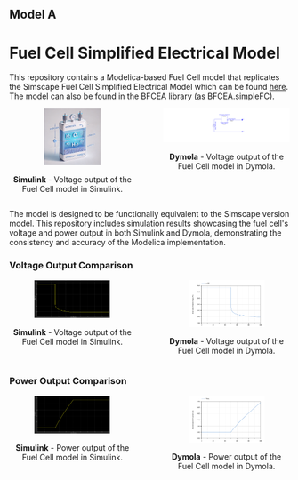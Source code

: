 ## Model A
# Fuel Cell Simplified Electrical Model
This repository contains a Modelica-based Fuel Cell model that replicates the Simscape Fuel Cell Simplified Electrical Model which can be found [here](https://www.mathworks.com/help/sps/ref/fuelcell.html). The model can also be found in the BFCEA library (as BFCEA.simpleFC).

<div style="display: flex; justify-content: space-between;">
  <div style="text-align: center; width: 45%;">
    <img src="media/Simple_FC_AI_2.png" alt="Simple FC Icon in Dymola" style="width:45%;">
    <p><strong>Simulink</strong> - Voltage output of the Fuel Cell model in Simulink.</p>
  </div>
  <div style="text-align: center; width: 45%;">
    <img src="media/FuelCellComponent.svg" alt="Simple FC Component" style="width:100%;">
    <p><strong>Dymola</strong> - Voltage output of the Fuel Cell model in Dymola.</p>
  </div>
</div>

The model is designed to be functionally equivalent to the Simscape version model. This repository includes simulation results showcasing the fuel cell's voltage and power output in both Simulink and Dymola, demonstrating the consistency and accuracy of the Modelica implementation.

### Voltage Output Comparison

<div style="display: flex; justify-content: space-between;">
  <div style="text-align: center; width: 45%;">
    <img src="media/Voltage_Output_of_Simple_FC.svg" alt="Voltage Output in Simulink" style="width:60%;">
    <p><strong>Simulink</strong> - Voltage output of the Fuel Cell model in Simulink.</p>
  </div>
  <div style="text-align: center; width: 45%;">
    <img src="media/Fuel_Cell_Simpilified_Electrical_Model_V_FC.svg" alt="Voltage Output in Dymola" style="width:60%;">
    <p><strong>Dymola</strong> - Voltage output of the Fuel Cell model in Dymola.</p>
  </div>
</div>

### Power Output Comparison

<div style="display: flex; justify-content: space-between;">
  <div style="text-align: center; width: 45%;">
    <img src="media/Power_Output_of_Simple_FC.svg" alt="Power Output in Simulink" style="width:60%;">
    <p><strong>Simulink</strong> - Power output of the Fuel Cell model in Simulink.</p>
  </div>
  <div style="text-align: center; width: 45%;">
    <img src="media/Fuel_Cell_Simpilified_Electrical_Model_Pelec.svg" alt="Power Output in Dymola" style="width:60%;">
    <p><strong>Dymola</strong> - Power output of the Fuel Cell model in Dymola.</p>
  </div>
</div>
